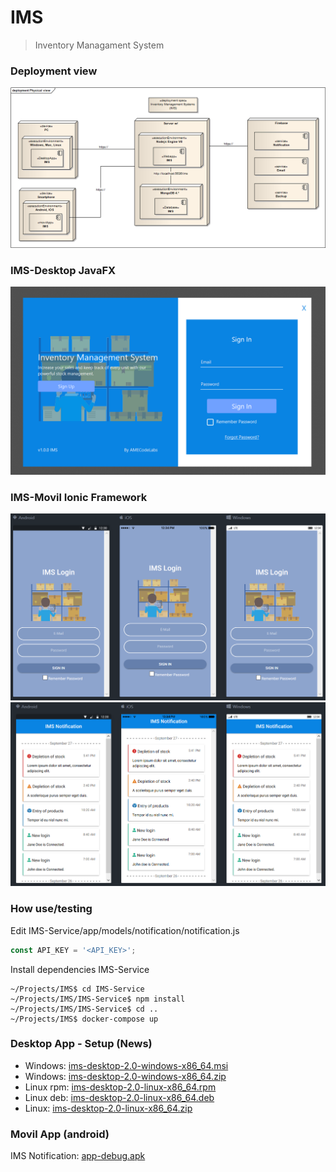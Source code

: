 # IMS

> Inventory Managament System

### Deployment view 
<p align="center">
    <img src="docs/img/deploymentview.png" alt="deploy" />
</p>

### IMS-Desktop JavaFX
<p align="center">
    <img src="docs/img/imslogindesktop.png" alt="deploy" />
</p>

### IMS-Movil Ionic Framework

<p align="center">
    <img src="docs/img/imslogin.png" alt="ionic Login" />
    <img src="docs/img/imsmain.png" alt="ionic main" />
</p>

### How use/testing

Edit IMS-Service/app/models/notification/notification.js
```js
const API_KEY = '<API_KEY>';
```

Install dependencies IMS-Service

```console
~/Projects/IMS$ cd IMS-Service
~/Projects/IMS/IMS-Service$ npm install
~/Projects/IMS/IMS-Service$ cd ..
~/Projects/IMS$ docker-compose up
```

### Desktop App - Setup (News)
- Windows: [ims-desktop-2.0-windows-x86_64.msi](dist/ims-desktop-2.0-windows-x86_64.msi)
- Windows: [ims-desktop-2.0-windows-x86_64.zip](dist/ims-desktop-2.0-windows-x86_64.zip)
- Linux rpm: [ims-desktop-2.0-linux-x86_64.rpm](dist/ims-desktop-2.0-linux-x86_64.rpm)
- Linux deb: [ims-desktop-2.0-linux-x86_64.deb](dist/ims-desktop-2.0-linux-x86_64.deb)
- Linux: [ims-desktop-2.0-linux-x86_64.zip](dist/ims-desktop-2.0-linux-x86_64.zip)

### Movil App (android)
IMS Notification: [app-debug.apk](dist/app-debug.apk)